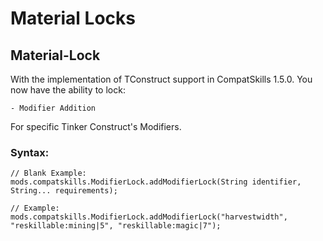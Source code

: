 # Material Locks

## Material-Lock

With the implementation of TConstruct support in CompatSkills 1.5.0. You now have the ability to lock:

    - Modifier Addition


For specific Tinker Construct's Modifiers.

### Syntax:

    // Blank Example:
    mods.compatskills.ModifierLock.addModifierLock(String identifier, String... requirements);
    
    // Example:
    mods.compatskills.ModifierLock.addModifierLock("harvestwidth", "reskillable:mining|5", "reskillable:magic|7");